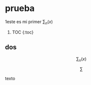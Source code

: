 
# prueba

1este es mi primer $\sum_n (x)$

1. TOC
{:toc}

## dos

$$
\sum_n (x)
$$

$$\sum$$

texto
